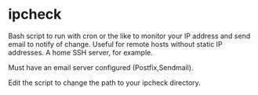 # ipcheck
Bash script to run with cron or the like to monitor your IP address and send email to notify of change.
Useful for remote hosts without static IP addresses.  A home SSH server, for example.

Must have an email server configured (Postfix,Sendmail).

Edit the script to change the path to your ipcheck directory.
